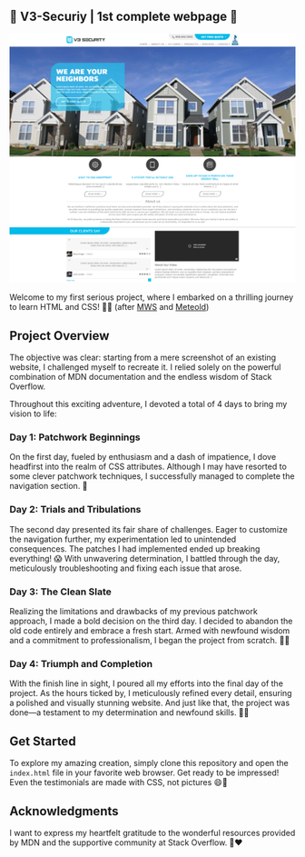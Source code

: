 ## 🎉 **V3-Securiy | 1st complete webpage** 🎉

![Demo](demo.png)

Welcome to my first serious project, where I embarked on a thrilling journey to learn HTML and CSS! 💪✨ (after [MWS](https://github.com/TIPYexe/mws.github.io) and [Meteold](https://github.com/TIPYexe/Meteold))

## Project Overview

The objective was clear: starting from a mere screenshot of an existing website, I challenged myself to recreate it. I relied solely on the powerful combination of MDN documentation and the endless wisdom of Stack Overflow.

Throughout this exciting adventure, I devoted a total of 4 days to bring my vision to life:

### Day 1: Patchwork Beginnings

On the first day, fueled by enthusiasm and a dash of impatience, I dove headfirst into the realm of CSS attributes. Although I may have resorted to some clever patchwork techniques, I successfully managed to complete the navigation section. 🚀

### Day 2: Trials and Tribulations

The second day presented its fair share of challenges. Eager to customize the navigation further, my experimentation led to unintended consequences. The patches I had implemented ended up breaking everything! 😱 With unwavering determination, I battled through the day, meticulously troubleshooting and fixing each issue that arose.

### Day 3: The Clean Slate

Realizing the limitations and drawbacks of my previous patchwork approach, I made a bold decision on the third day. I decided to abandon the old code entirely and embrace a fresh start. Armed with newfound wisdom and a commitment to professionalism, I began the project from scratch. 💼✨

### Day 4: Triumph and Completion

With the finish line in sight, I poured all my efforts into the final day of the project. As the hours ticked by, I meticulously refined every detail, ensuring a polished and visually stunning website. And just like that, the project was done—a testament to my determination and newfound skills. 🎉🎊

## Get Started

To explore my amazing creation, simply clone this repository and open the `index.html` file in your favorite web browser. Get ready to be impressed! Even the testimonials are made with CSS, not pictures 😄🌟

## Acknowledgments

I want to express my heartfelt gratitude to the wonderful resources provided by MDN and the supportive community at Stack Overflow. 🙏❤️
